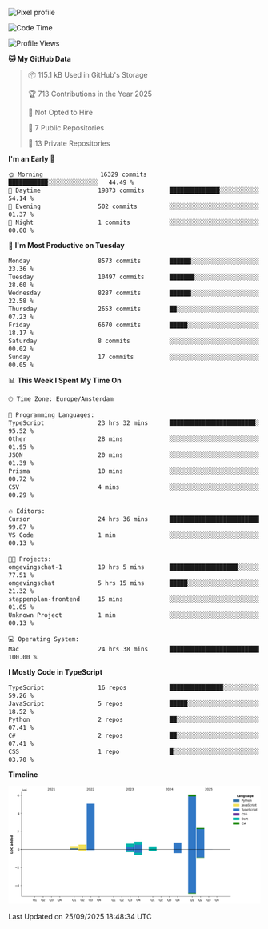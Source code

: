 ![Pixel profile](https://pixel-profile.vercel.app/api/github-stats?username=Atchferox&screen_effect=true&theme=rainbow
)


<!--START_SECTION:waka-->
![Code Time](http://img.shields.io/badge/Code%20Time-775%20hrs%2045%20mins-blue)

![Profile Views](http://img.shields.io/badge/Profile%20Views-0-blue)

**🐱 My GitHub Data** 

> 📦 115.1 kB Used in GitHub's Storage 
 > 
> 🏆 713 Contributions in the Year 2025
 > 
> 🚫 Not Opted to Hire
 > 
> 📜 7 Public Repositories 
 > 
> 🔑 13 Private Repositories 
 > 
**I'm an Early 🐤** 

```text
🌞 Morning                16329 commits       ███████████░░░░░░░░░░░░░░   44.49 % 
🌆 Daytime                19873 commits       ██████████████░░░░░░░░░░░   54.14 % 
🌃 Evening                502 commits         ░░░░░░░░░░░░░░░░░░░░░░░░░   01.37 % 
🌙 Night                  1 commits           ░░░░░░░░░░░░░░░░░░░░░░░░░   00.00 % 
```
📅 **I'm Most Productive on Tuesday** 

```text
Monday                   8573 commits        ██████░░░░░░░░░░░░░░░░░░░   23.36 % 
Tuesday                  10497 commits       ███████░░░░░░░░░░░░░░░░░░   28.60 % 
Wednesday                8287 commits        ██████░░░░░░░░░░░░░░░░░░░   22.58 % 
Thursday                 2653 commits        ██░░░░░░░░░░░░░░░░░░░░░░░   07.23 % 
Friday                   6670 commits        █████░░░░░░░░░░░░░░░░░░░░   18.17 % 
Saturday                 8 commits           ░░░░░░░░░░░░░░░░░░░░░░░░░   00.02 % 
Sunday                   17 commits          ░░░░░░░░░░░░░░░░░░░░░░░░░   00.05 % 
```


📊 **This Week I Spent My Time On** 

```text
🕑︎ Time Zone: Europe/Amsterdam

💬 Programming Languages: 
TypeScript               23 hrs 32 mins      ████████████████████████░   95.52 % 
Other                    28 mins             ░░░░░░░░░░░░░░░░░░░░░░░░░   01.95 % 
JSON                     20 mins             ░░░░░░░░░░░░░░░░░░░░░░░░░   01.39 % 
Prisma                   10 mins             ░░░░░░░░░░░░░░░░░░░░░░░░░   00.72 % 
CSV                      4 mins              ░░░░░░░░░░░░░░░░░░░░░░░░░   00.29 % 

🔥 Editors: 
Cursor                   24 hrs 36 mins      █████████████████████████   99.87 % 
VS Code                  1 min               ░░░░░░░░░░░░░░░░░░░░░░░░░   00.13 % 

🐱‍💻 Projects: 
omgevingschat-1          19 hrs 5 mins       ███████████████████░░░░░░   77.51 % 
omgevingschat            5 hrs 15 mins       █████░░░░░░░░░░░░░░░░░░░░   21.32 % 
stappenplan-frontend     15 mins             ░░░░░░░░░░░░░░░░░░░░░░░░░   01.05 % 
Unknown Project          1 min               ░░░░░░░░░░░░░░░░░░░░░░░░░   00.13 % 

💻 Operating System: 
Mac                      24 hrs 38 mins      █████████████████████████   100.00 % 
```

**I Mostly Code in TypeScript** 

```text
TypeScript               16 repos            ███████████████░░░░░░░░░░   59.26 % 
JavaScript               5 repos             █████░░░░░░░░░░░░░░░░░░░░   18.52 % 
Python                   2 repos             ██░░░░░░░░░░░░░░░░░░░░░░░   07.41 % 
C#                       2 repos             ██░░░░░░░░░░░░░░░░░░░░░░░   07.41 % 
CSS                      1 repo              █░░░░░░░░░░░░░░░░░░░░░░░░   03.70 % 
```



**Timeline**

![Lines of Code chart](https://raw.githubusercontent.com/Atchferox/Atchferox/main/assets/bar_graph.png)


 Last Updated on 25/09/2025 18:48:34 UTC
<!--END_SECTION:waka-->
